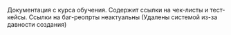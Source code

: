 Документация с курса обучения. Содержит ссылки на чек-листы и тест-кейсы. Ссылки на баг-реопрты неактуальны (Удалены системой из-за давности создания)
